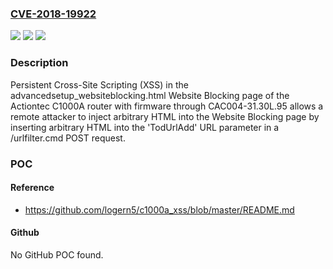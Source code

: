 ### [CVE-2018-19922](https://cve.mitre.org/cgi-bin/cvename.cgi?name=CVE-2018-19922)
![](https://img.shields.io/static/v1?label=Product&message=n%2Fa&color=blue)
![](https://img.shields.io/static/v1?label=Version&message=n%2Fa&color=blue)
![](https://img.shields.io/static/v1?label=Vulnerability&message=n%2Fa&color=brighgreen)

### Description

Persistent Cross-Site Scripting (XSS) in the advancedsetup_websiteblocking.html Website Blocking page of the Actiontec C1000A router with firmware through CAC004-31.30L.95 allows a remote attacker to inject arbitrary HTML into the Website Blocking page by inserting arbitrary HTML into the 'TodUrlAdd' URL parameter in a /urlfilter.cmd POST request.

### POC

#### Reference
- https://github.com/logern5/c1000a_xss/blob/master/README.md

#### Github
No GitHub POC found.

